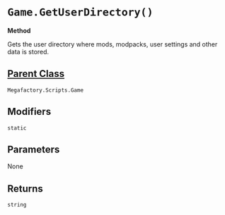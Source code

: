# `Game.GetUserDirectory()`
**Method**

Gets the user directory where mods, modpacks, user settings and other data is stored.

## [Parent Class](index.md)
`Megafactory.Scripts.Game`

## Modifiers
`static`

## Parameters
None

## Returns
`string`
